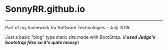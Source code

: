 # SonnyRR.github.io
---
Part of my homework for Software Technologies - July 2018.

Just a basic "blog" type static site made with BootStrap.
(***I used Judge's bootstrap files so it's quite messy***)
